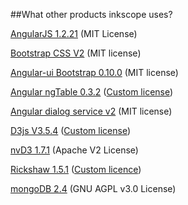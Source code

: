 ##What other products inkscope uses?


[AngularJS 1.2.21](http://angularjs.org/) (MIT License)

[Bootstrap CSS V2](http://getbootstrap.com/) (MIT license)

[Angular-ui Bootstrap 0.10.0](http://angular-ui.github.io/bootstrap/) (MIT license)

[Angular ngTable 0.3.2](https://github.com/esvit/ng-table) ([Custom license](https://raw.githubusercontent.com/esvit/ng-table/master/LICENSE))

[Angular dialog service v2](https://github.com/m-e-conroy/angular-dialog-service) (MIT license)

[D3js V3.5.4](http://d3js.org/) ([Custom license](https://raw.githubusercontent.com/mbostock/d3/master/LICENSE))

[nvD3 1.7.1](http://nvd3.org/) (Apache V2 License)

[Rickshaw 1.5.1](https://github.com/shutterstock/rickshaw) ([Custom licence](https://raw.githubusercontent.com/shutterstock/rickshaw/master/LICENSE))

[mongoDB 2.4](http://www.mongodb.org/) (GNU AGPL v3.0 License)
